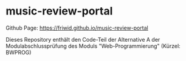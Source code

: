 # music-review-portal

Github Page: <https://friwid.github.io/music-review-portal>

Dieses Repository enthält den Code-Teil der Alternative A der Modulabschlussprüfung des Moduls "Web-Programmierung" (Kürzel: BWPROG)

